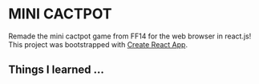 # MINI CACTPOT
Remade the mini cactpot game from FF14 for the web browser in react.js!  
This project was bootstrapped with [Create React App](https://github.com/facebook/create-react-app).  

## Things I learned ...
